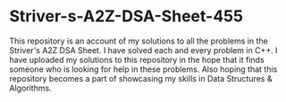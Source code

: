 # Striver-s-A2Z-DSA-Sheet-455
This repository is an account of my solutions to all the problems in the Striver's A2Z DSA Sheet. I have solved each and every problem in C++. 
I have uploaded my solutions to this repository in the hope that it finds someone who is looking for help in these problems. 
Also hoping that this repository becomes a part of showcasing my skills in Data Structures & Algorithms.
